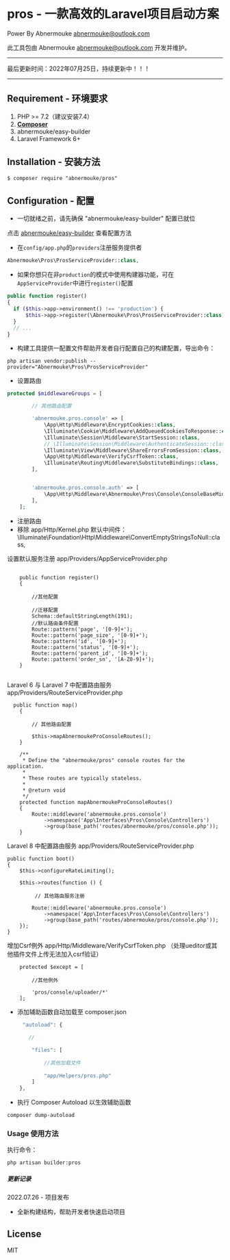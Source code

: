 # pros - 一款高效的Laravel项目启动方案

 Power By Abnermouke <abnermouke@outlook.com>

 此工具包由 Abnermouke <abnermouke@outlook.com> 开发并维护。

----

最后更新时间：2022年07月25日，持续更新中！！！

---


## Requirement - 环境要求

1. PHP >= 7.2（建议安装7.4）
2. **[Composer](https://getcomposer.org/)**
3. abnermouke/easy-builder
4. Laravel Framework 6+



## Installation - 安装方法

```shell
$ composer require "abnermouke/pros"
```

## Configuration - 配置

- 一切就绪之前，请先确保 "abnermouke/easy-builder" 配置已就位

点击 [abnermouke/easy-builder](https://github.com/abnermouke/easy-builder) 查看配置方法


- 在`config/app.php`的`providers`注册服务提供者

```php
Abnermouke\Pros\ProsServiceProvider::class,
```
- 如果你想只在非`production`的模式中使用构建器功能，可在`AppServiceProvider`中进行`register()`配置

```php
public function register()
{
  if ($this->app->environment() !== 'production') {
      $this->app->register(\Abnermouke\Pros\ProsServiceProvider::class);
  }
  // ...
}
```

-  构建工具提供一配置文件帮助开发者自行配置自己的构建配置，导出命令：

```shell
php artisan vendor:publish --provider="Abnermouke\Pros\ProsServiceProvider"
```


- 设置路由 
```php
protected $middlewareGroups = [

        // 其他路由配置

        'abnermouke.pros.console' => [
            \App\Http\Middleware\EncryptCookies::class,
            \Illuminate\Cookie\Middleware\AddQueuedCookiesToResponse::class,
            \Illuminate\Session\Middleware\StartSession::class,
            // \Illuminate\Session\Middleware\AuthenticateSession::class,
            \Illuminate\View\Middleware\ShareErrorsFromSession::class,
            \App\Http\Middleware\VerifyCsrfToken::class,
            \Illuminate\Routing\Middleware\SubstituteBindings::class,
        ],


        'abnermouke.pros.console.auth' => [
            \App\Http\Middleware\Abnermouke\Pros\Console\ConsoleBaseMiddleware::class
        ],
    ];

```
- 注册路由
- 移除 app/Http/Kernel.php 默认中间件：\Illuminate\Foundation\Http\Middleware\ConvertEmptyStringsToNull::class,

设置默认服务注册  app/Providers/AppServiceProvider.php

```

    public function register()
    {
    
        //其他配置
    
        //迁移配置
        Schema::defaultStringLength(191);
        //默认路由条件配置
        Route::pattern('page', '[0-9]+');
        Route::pattern('page_size', '[0-9]+');
        Route::pattern('id', '[0-9]+');
        Route::pattern('status', '[0-9]+');
        Route::pattern('parent_id', '[0-9]+');
        Route::pattern('order_sn', '[A-Z0-9]+');
    }


```

Laravel 6 与 Laravel 7 中配置路由服务 app/Providers/RouteServiceProvider.php

```
  public function map()
    {
        
        // 其他路由配置

        $this->mapAbnermoukeProConsoleRoutes();
    }

    /**
     * Define the "abnermouke/pros" console routes for the application.
     *
     * These routes are typically stateless.
     *
     * @return void
     */
    protected function mapAbnermoukeProConsoleRoutes()
    {
        Route::middleware('abnermouke.pros.console')
            ->namespace('App\Interfaces\Pros\Console\Controllers')
            ->group(base_path('routes/abnermouke/pros/console.php'));
    }
```

Laravel 8 中配置路由服务 app/Providers/RouteServiceProvider.php

```
public function boot()
{
    $this->configureRateLimiting();
    
    $this->routes(function () {
    
         // 其他路由服务注册

        Route::middleware('abnermouke.pros.console')
            ->namespace('App\Interfaces\Pros\Console\Controllers')
            ->group(base_path('routes/abnermouke/pros/console.php'));
    });
}
```

增加Csrf例外 app/Http/Middleware/VerifyCsrfToken.php （处理ueditor或其他插件文件上传无法加入csrf验证）

```
    protected $except = [
        
        //其他例外
    
        'pros/console/uploader/*'
    ];
```

- 添加辅助函数自动加载至 composer.json

```php
     "autoload": {
       
       // 
        
        "files": [
            
            //其他加载文件
            
            "app/Helpers/pros.php"
        ]
    },
```

- 执行 Composer Autoload 以生效辅助函数

```shell
composer dump-autoload
```


### Usage 使用方法

执行命令：
```shell
php artisan builder:pros
```


##### 更新记录

2022.07.26 - 项目发布

- 全新构建结构，帮助开发者快速启动项目

## License

MIT
